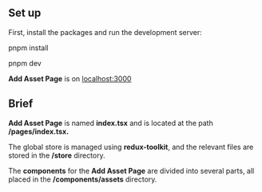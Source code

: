 ## Set up

First, install the packages and run the development server:

pnpm install

pnpm dev

**Add Asset Page** is on [localhost:3000]()

## Brief

**Add Asset Page** is named **index.tsx** and is located at the path **/pages/index.tsx.**

The global store is managed using **redux-toolkit**, and the relevant files are stored in the **/store** directory.

The **components** for the **Add Asset Page** are divided into several parts, all placed in the **/components/assets** directory.
